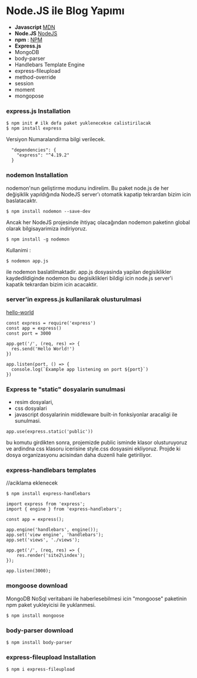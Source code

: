 # Node.JS  ile Blog Yapımı

- **Javascript** [MDN](https://developer.mozilla.org/en-US/docs/Web/JavaScript) 
- **Node.JS** [NodeJS](https://nodejs.org/en)
- **npm** : [NPM](https://www.npmjs.com/)  
- **Express.js**
- MongoDB
- body-parser
- Handlebars Template Engine
- express-fileupload
- method-override
- session
- moment
- mongopose


### express.js Installation

```shell
$ npm init # ilk defa paket yuklenecekse calistirilacak
$ npm install express
```


Versiyon Numaralandirma bilgi verilecek. 

```
  "dependencies": {
    "express": "^4.19.2"
  }
```


### nodemon Installation
nodemon'nun geliştirme modunu indirelim. Bu paket node.js de her değişiklik yapıldığında  NodeJS server'ı otomatik kapatip tekrardan bizim icin baslatacaktr. 

```shell
$ npm install nodemon --save-dev
```

Ancak her NodeJS projesinde ihtiyaç olacağından nodemon paketinn global olarak bilgisayarimiza indiriyoruz. 

```shell
$ npm install -g nodemon 
```

Kullanimi : 

```shell
$ nodemon app.js 
```

ile nodemon baslatilmaktadir. app.js dosyasinda yapilan degisiklikler kaydedildiginde nodemon bu degisiklikleri bildigi icin node.js server'i kapatik tekrardan bizim icin acacaktir. 


### server'in express.js kullanilarak olusturulmasi

[hello-world](https://expressjs.com/en/starter/hello-world.html)

``` shell
const express = require('express')
const app = express()
const port = 3000

app.get('/', (req, res) => {
  res.send('Hello World!')
})

app.listen(port, () => {
  console.log(`Example app listening on port ${port}`)
})

```


### Express te "static" dosyalarin sunulmasi

- resim dosyalari, 
- css dosyalari
- javascript dosyalarinin  middleware  built-in fonksiyonlar aracaligi ile sunulmasi. 


```
app.use(express.static('public'))
```

bu komutu girdikten sonra, projemizde public isminde klasor olusturuyoruz ve ardindna css klasoru icerisine style.css dosyasini ekliyoruz.  Projde ki dosya organizasyonu acisindan daha duzenli hale getiriliyor. 

### express-handlebars  templates 

//aciklama eklenecek

```
$ npm install express-handlebars
```


```
import express from 'express';
import { engine } from 'express-handlebars';

const app = express();

app.engine('handlebars', engine());
app.set('view engine', 'handlebars');
app.set('views', './views');

app.get('/', (req, res) => {
    res.render('site2\index');
});

app.listen(3000);
```


### mongoose download 

MongoDB NoSql veritabani ile haberlesebilmesi icin "mongoose" paketinin npm paket yukleyicisi ile yuklanmesi. 

```
$ npm install mongoose
```


### body-parser download

```
$ npm install body-parser
```



### express-fileupload Installation

```
$ npm i express-fileupload
```

